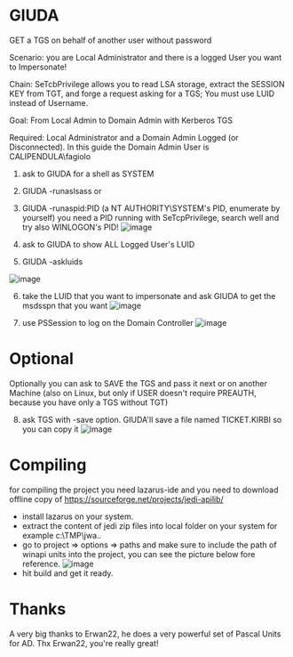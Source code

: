 # GIUDA
GET a TGS on behalf of another user without password

Scenario: you are Local Administrator and there is a logged User you want to Impersonate!

Chain: SeTcbPrivilege allows you to read LSA storage, extract the SESSION KEY from TGT, and forge a request asking for a TGS; You must use LUID instead of Username.

Goal: From Local Admin to Domain Admin with Kerberos TGS

Required: Local Administrator and a Domain Admin Logged (or Disconnected). In this guide the Domain Admin User is CALIPENDULA\fagiolo

1. ask to GIUDA for a shell as SYSTEM
2. GIUDA -runaslsass            or
3. GIUDA -runaspid:PID          (a NT AUTHORITY\SYSTEM's PID, enumerate by yourself) you need a PID running with SeTcpPrivilege, search well and try also WINLOGON's PID!
![image](https://github.com/foxlox/GIUDA/assets/28823598/a04903ea-de62-4f57-951f-655c45ab26e4)


4. ask to GIUDA to show ALL Logged User's LUID
5. GIUDA -askluids

![image](https://github.com/foxlox/GIUDA/assets/28823598/b39e3839-b499-4bbc-b011-ab638ddc2874)


6. take the LUID that you want to impersonate and ask GIUDA to get the msdsspn that you want
![image](https://github.com/foxlox/GIUDA/assets/28823598/d1ce1a96-a6fc-4588-ade8-1212d7140cfa)

7. use PSSession to log on the Domain Controller
![image](https://github.com/foxlox/GIUDA/assets/28823598/5bef5372-f49c-4591-886e-7712158538c6)


# Optional
Optionally you can ask to SAVE the TGS and pass it next or on another Machine (also on Linux, but only if USER doesn't require PREAUTH, because you have only a TGS without TGT)

8. ask TGS with -save option. GIUDA'll save a file named TICKET.KIRBI so you can copy it
![image](https://github.com/foxlox/GIUDA/assets/28823598/5e7bc1c2-5b8c-4ed1-881e-4d62ed2eea08)

# Compiling 
for compiling the project you need lazarus-ide and you need to download offline copy of https://sourceforge.net/projects/jedi-apilib/
- install lazarus on your system.
- extract the content of jedi zip files into local folder on your system for example c:\TMP\jwa\..
- go to project => options => paths and make sure to include the path of winapi units into the project, you can see the picture below fore reference.
![image](https://github.com/lawrenceamer/GIUDA-fixed/assets/10256911/2e0fffc9-7f5a-4a87-bf6e-d62536d8dbcc)
- hit build and get it ready.

# Thanks
A very big thanks to Erwan22, he does a very powerful set of Pascal Units for AD. Thx Erwan22, you're really great!
